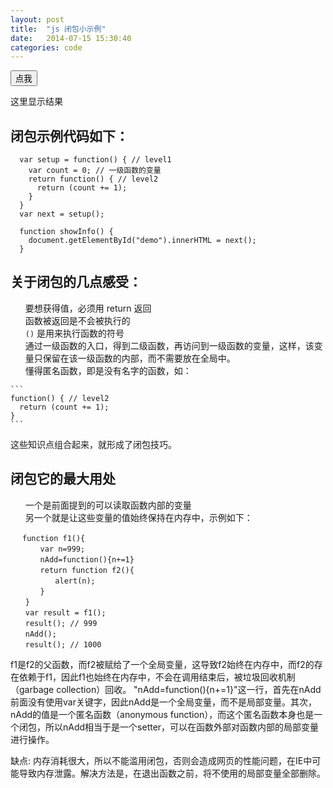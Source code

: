 ```yaml
---
layout: post
title:  "js 闭包小示例"
date:   2014-07-15 15:30:40
categories: code
---
```


<style>
  li {list-style: none;}
</style>
  


<button class="clickme" onclick="showInfo()">点我</button>
<p id="demo">这里显示结果</p>

<script type="text/javascript">
  var setup = function() { // level1
    var count = 0; // 一级函数的变量
    return function() { // level2
      return (count += 1);
    }
  }
  var next = setup();

  function showInfo() {
    document.getElementById("demo").innerHTML = next();
  }
</script>


闭包示例代码如下：
--------------------

```
  var setup = function() { // level1
    var count = 0; // 一级函数的变量
    return function() { // level2
      return (count += 1);
    }
  }
  var next = setup();

  function showInfo() {
    document.getElementById("demo").innerHTML = next();
  }
```

关于闭包的几点感受：
--------------------
  1. 要想获得值，必须用 return 返回
  1. 函数被返回是不会被执行的
  1. `()` 是用来执行函数的符号
  1. 通过一级函数的入口，得到二级函数，再访问到一级函数的变量，这样，该变量只保留在该一级函数的内部，而不需要放在全局中。
  1. 懂得匿名函数，即是没有名字的函数，如：

    ```
    function() { // level2
      return (count += 1);
    }
    ```

这些知识点组合起来，就形成了闭包技巧。


闭包它的最大用处
--------------------------------------
  1. 一个是前面提到的可以读取函数内部的变量
  1. 另一个就是让这些变量的值始终保持在内存中，示例如下：

  ```
　 function f1(){
　　　　var n=999;
　　　　nAdd=function(){n+=1}
　　　　return function f2(){
　　　　　　alert(n);
　　　　}
　　}
　　var result = f1();
　　result(); // 999
　　nAdd();
　　result(); // 1000
  ```

  f1是f2的父函数，而f2被赋给了一个全局变量，这导致f2始终在内存中，而f2的存在依赖于f1，因此f1也始终在内存中，不会在调用结束后，被垃圾回收机制（garbage collection）回收。
  "nAdd=function(){n+=1}"这一行，首先在nAdd前面没有使用var关键字，因此nAdd是一个全局变量，而不是局部变量。其次，nAdd的值是一个匿名函数（anonymous function），而这个匿名函数本身也是一个闭包，所以nAdd相当于是一个setter，可以在函数外部对函数内部的局部变量进行操作。
  

  缺点:
  内存消耗很大，所以不能滥用闭包，否则会造成网页的性能问题，在IE中可能导致内存泄露。解决方法是，在退出函数之前，将不使用的局部变量全部删除。

</body>
</html>